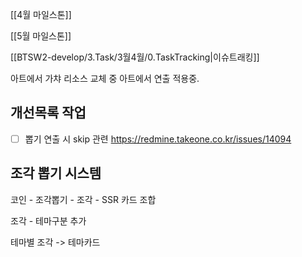 
[[4월 마일스톤]]

[[5월 마일스톤]]


[[BTSW2-develop/3.Task/3월4월/0.TaskTracking|이슈트래킹]] 



아트에서 가챠 리소스 교체 중
아트에서 연출 적용중. 

## 개선목록 작업
- [ ] 뽑기 연출 시 skip 관련 https://redmine.takeone.co.kr/issues/14094



## 조각 뽑기 시스템 

코인 - 조각뽑기 - 조각 - SSR 카드 조합

조각 - 테마구분 추가

테마별 조각 -> 테마카드

